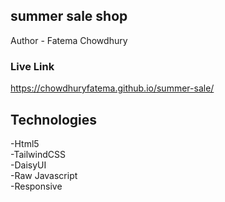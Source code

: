 ## summer sale shop
Author - Fatema Chowdhury

### Live Link 
https://chowdhuryfatema.github.io/summer-sale/

## Technologies
-Html5 <br/>
-TailwindCSS <br/>
-DaisyUI  <br/>
-Raw Javascript <br/>
-Responsive
